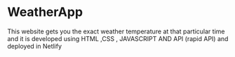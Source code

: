 # WeatherApp
This website gets you the exact weather temperature at that particular time and it is developed using HTML ,CSS , JAVASCRIPT AND API (rapid API) and deployed in Netlify
